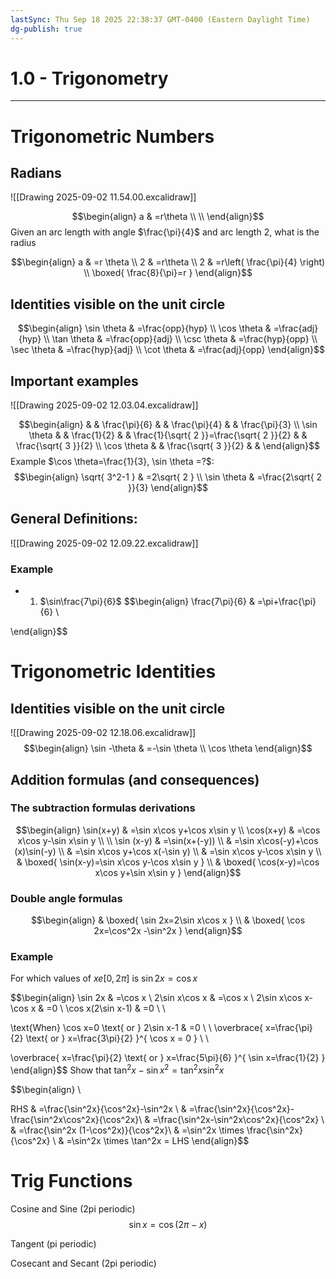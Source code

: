 ```yaml
---
lastSync: Thu Sep 18 2025 22:38:37 GMT-0400 (Eastern Daylight Time)
dg-publish: true
---
```

# 1.0 - Trigonometry
---
# Trigonometric Numbers

## Radians

![[Drawing 2025-09-02 11.54.00.excalidraw]]

$$\begin{align}
a & =r\theta \\
 \\
\end{align}$$
Given an arc length with angle $\frac{\pi}{4}$ and arc length 2, what is the radius

$$\begin{align}
a & =r \theta \\
2 & =r\theta \\
2 & =r\left( \frac{\pi}{4} \right) \\
\boxed{ \frac{8}{\pi}=r }
\end{align}$$

## Identities visible on the unit circle
$$\begin{align}
\sin \theta & =\frac{opp}{hyp} \\
\cos \theta & =\frac{adj}{hyp} \\
\tan \theta & =\frac{opp}{adj} \\
\csc \theta & =\frac{hyp}{opp} \\
\sec \theta & =\frac{hyp}{adj} \\
\cot \theta & =\frac{adj}{opp}
\end{align}$$
## Important examples

![[Drawing 2025-09-02 12.03.04.excalidraw]]

$$\begin{align}
 & &  \frac{\pi}{6} & &  \frac{\pi}{4} & &  \frac{\pi}{3} \\
\sin \theta  & & \frac{1}{2} &  & \frac{1}{\sqrt{ 2 }}=\frac{\sqrt{ 2 }}{2} &  & \frac{\sqrt{ 3 }}{2} \\
\cos \theta &  & \frac{\sqrt{ 3 }}{2} &  & 
\end{align}$$
Example $\cos \theta=\frac{1}{3}, \sin \theta =?$:
$$\begin{align}
\sqrt{ 3^2-1 } &  =2\sqrt{ 2 } \\
\sin \theta & =\frac{2\sqrt{ 2 }}{3}
\end{align}$$
## General Definitions:

![[Drawing 2025-09-02 12.09.22.excalidraw]]

### Example
- 1) $\sin\frac{7\pi}{6}$
$$\begin{align}
\frac{7\pi}{6} & =\pi+\frac{\pi}{6} \\

\end{align}$$
# Trigonometric Identities
## Identities visible on the unit circle

![[Drawing 2025-09-02 12.18.06.excalidraw]]
$$\begin{align}
\sin -\theta & =-\sin \theta \\
\cos \theta
\end{align}$$
## Addition formulas (and consequences)
### The subtraction formulas derivations
$$\begin{align}
\sin(x+y) & =\sin x\cos y+\cos x\sin y \\
\cos(x+y) & =\cos x\cos y-\sin x\sin y \\
 \\
\sin (x-y) & =\sin(x+(-y)) \\
 & =\sin x\cos(-y)+\cos (x)\sin(-y) \\
 & =\sin x\cos y+\cos x(-\sin y) \\
 & =\sin x\cos y-\cos x\sin y \\
 & \boxed{ \sin(x-y)=\sin x\cos y-\cos x\sin y } \\
 & \boxed{  \cos(x-y)=\cos x\cos y+\sin x\sin y }
\end{align}$$
### Double angle formulas
$$\begin{align}
 & \boxed{ \sin 2x=2\sin x\cos x } \\
 & \boxed{ \cos 2x=\cos^2x -\sin^2x }
\end{align}$$
### Example

For which values of $xe[0, 2\pi] \text{ is } \sin 2x=\cos x$

$$\begin{align}
\sin 2x & =\cos x \\
2\sin x\cos x & =\cos x \\
2\sin x\cos x-\cos x & =0 \\
\cos x(2\sin x-1) & =0 \\ \\

 \text{When} \cos x=0 \text{ or } 2\sin x-1  & =0 \\
 \\ 
\overbrace{ x=\frac{\pi}{2} \text{ or } x=\frac{3\pi}{2} }^{ \cos x = 0 } \\ \\


\overbrace{ x=\frac{\pi}{2} \text{ or } x=\frac{5\pi}{6} }^{ \sin x=\frac{1}{2} }
\end{align}$$
Show that $\tan^2x-\sin x^2=\tan^2x\sin^2x$

$$\begin{align} \\

 RHS & =\frac{\sin^2x}{\cos^2x}-\sin^2x \\
 & =\frac{\sin^2x}{\cos^2x}- \frac{\sin^2x\cos^2x}{\cos^2x}\\
 & =\frac{\sin^2x-\sin^2x\cos^2x}{\cos^2x} \\
 & =\frac{\sin^2x (1-\cos^2x)}{\cos^2x}\\
 & =\sin^2x \times \frac{\sin^2x}{\cos^2x} \\
 & =\sin^2x \times \tan^2x = LHS
\end{align}$$
# Trig Functions

Cosine and Sine (2pi periodic)
$$\sin x=\cos (2\pi-x)$$

Tangent (pi periodic)

Cosecant and Secant (2pi periodic)